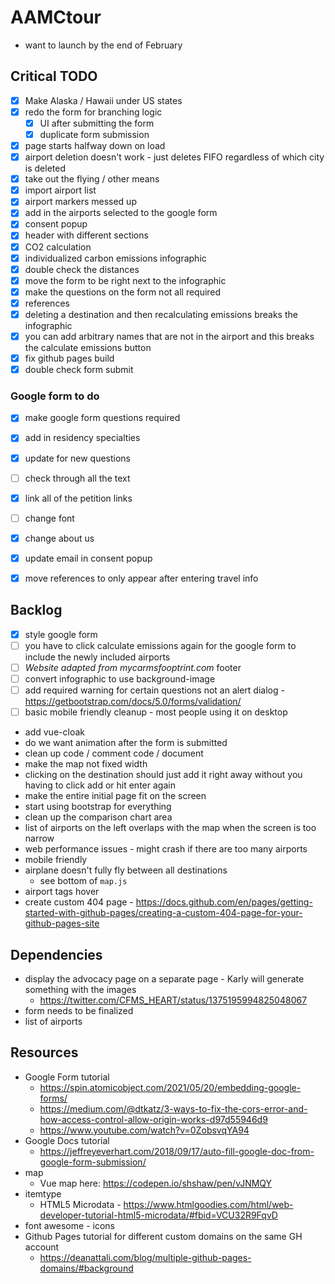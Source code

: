 # AAMCtour

- want to launch by the end of February

## Critical TODO
- [x] Make Alaska / Hawaii under US states
- [x] redo the form for branching logic
  - [x] UI after submitting the form
  - [x] duplicate form submission
- [x] page starts halfway down on load
- [x] airport deletion doesn't work - just deletes FIFO regardless of which city is deleted
- [x] take out the flying / other means
- [x] import airport list
- [x] airport markers messed up
- [x] add in the airports selected to the google form
- [x] consent popup
- [x] header with different sections
- [x] CO2 calculation
- [x] individualized carbon emissions infographic
- [x] double check the distances
- [x] move the form to be right next to the infographic
- [x] make the questions on the form not all required
- [x] references
- [x] deleting a destination and then recalculating emissions breaks the infographic
- [x] you can add arbitrary names that are not in the airport and this breaks the calculate emissions button
- [x] fix github pages build
- [x] double check form submit

### Google form to do
- [x] make google form questions required
- [x] add in residency specialties
- [x] update for new questions

- [ ] check through all the text
- [x] link all of the petition links
- [ ] change font
- [x] change about us
- [x] update email in consent popup
- [x] move references to only appear after entering travel info

## Backlog
- [x] style google form
- [ ] you have to click calculate emissions again for the google form to include the newly included airports
- [ ] *Website adapted from mycarmsfooptrint.com* footer
- [ ] convert infographic to use background-image
- [ ] add required warning for certain questions not an alert dialog - https://getbootstrap.com/docs/5.0/forms/validation/
- [ ] basic mobile friendly cleanup - most people using it on desktop
- add vue-cloak
- do we want animation after the form is submitted
- clean up code / comment code / document
- make the map not fixed width
- clicking on the destination should just add it right away without you having to click add or hit enter again
- make the entire initial page fit on the screen
- start using bootstrap for everything
- clean up the comparison chart area
- list of airports on the left overlaps with the map when the screen is too narrow
- web performance issues - might crash if there are too many airports
- mobile friendly
- airplane doesn't fully fly between all destinations
  - see bottom of `map.js`
- airport tags hover
- create custom 404 page - https://docs.github.com/en/pages/getting-started-with-github-pages/creating-a-custom-404-page-for-your-github-pages-site

## Dependencies
- display the advocacy page on a separate page - Karly will generate something with the images
  - https://twitter.com/CFMS_HEART/status/1375195994825048067
- form needs to be finalized
- list of airports

## Resources
- Google Form tutorial
  - https://spin.atomicobject.com/2021/05/20/embedding-google-forms/
  - https://medium.com/@dtkatz/3-ways-to-fix-the-cors-error-and-how-access-control-allow-origin-works-d97d55946d9
  - https://www.youtube.com/watch?v=0ZobsvqYA94
- Google Docs tutorial
  - https://jeffreyeverhart.com/2018/09/17/auto-fill-google-doc-from-google-form-submission/
- map
    - Vue map here: https://codepen.io/shshaw/pen/vJNMQY
- itemtype
    - HTML5 Microdata - https://www.htmlgoodies.com/html/web-developer-tutorial-html5-microdata/#fbid=VCU32R9FqvD
- font awesome - icons
- Github Pages tutorial for different custom domains on the same GH account
  - https://deanattali.com/blog/multiple-github-pages-domains/#background
